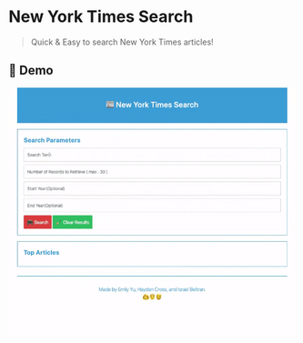 # New York Times Search
> Quick & Easy to search New York Times articles!

## 💫 Demo
![screenshot](./demo.gif)
